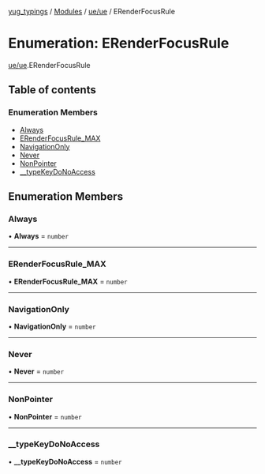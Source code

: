 [yug_typings](../README.md) / [Modules](../modules.md) / [ue/ue](../modules/ue_ue.md) / ERenderFocusRule

# Enumeration: ERenderFocusRule

[ue/ue](../modules/ue_ue.md).ERenderFocusRule

## Table of contents

### Enumeration Members

- [Always](ue_ue.ERenderFocusRule.md#always)
- [ERenderFocusRule\_MAX](ue_ue.ERenderFocusRule.md#erenderfocusrule_max)
- [NavigationOnly](ue_ue.ERenderFocusRule.md#navigationonly)
- [Never](ue_ue.ERenderFocusRule.md#never)
- [NonPointer](ue_ue.ERenderFocusRule.md#nonpointer)
- [\_\_typeKeyDoNoAccess](ue_ue.ERenderFocusRule.md#__typekeydonoaccess)

## Enumeration Members

### Always

• **Always** = `number`

___

### ERenderFocusRule\_MAX

• **ERenderFocusRule\_MAX** = `number`

___

### NavigationOnly

• **NavigationOnly** = `number`

___

### Never

• **Never** = `number`

___

### NonPointer

• **NonPointer** = `number`

___

### \_\_typeKeyDoNoAccess

• **\_\_typeKeyDoNoAccess** = `number`
